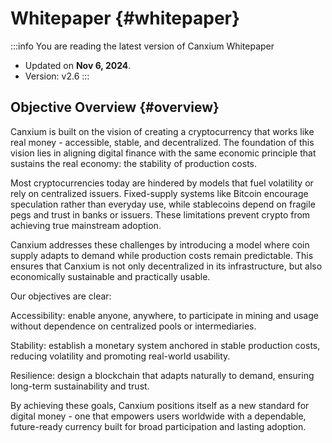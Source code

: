 # Whitepaper {#whitepaper}

:::info You are reading the latest version of Canxium Whitepaper

- Updated on **Nov 6, 2024**.
- Version: v2.6
  :::
  
## Objective Overview {#overview}

Canxium is built on the vision of creating a cryptocurrency that works like real money - accessible, stable, and decentralized. The foundation of this vision lies in aligning digital finance with the same economic principle that sustains the real economy: the stability of production costs.

Most cryptocurrencies today are hindered by models that fuel volatility or rely on centralized issuers. Fixed-supply systems like Bitcoin encourage speculation rather than everyday use, while stablecoins depend on fragile pegs and trust in banks or issuers. These limitations prevent crypto from achieving true mainstream adoption.

Canxium addresses these challenges by introducing a model where coin supply adapts to demand while production costs remain predictable. This ensures that Canxium is not only decentralized in its infrastructure, but also economically sustainable and practically usable.

Our objectives are clear:

Accessibility: enable anyone, anywhere, to participate in mining and usage without dependence on centralized pools or intermediaries.

Stability: establish a monetary system anchored in stable production costs, reducing volatility and promoting real-world usability.

Resilience: design a blockchain that adapts naturally to demand, ensuring long-term sustainability and trust.

By achieving these goals, Canxium positions itself as a new standard for digital money - one that empowers users worldwide with a dependable, future-ready currency built for broad participation and lasting adoption.